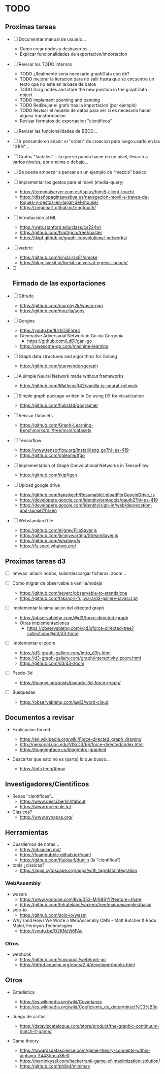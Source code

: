 # TODO

## Proximas tareas
- [ ] Documentar manual de usuario...
    - Como crear nodos y deshacerlos... 
    - Explicar funcionalidades de exportacion/importacion

- [ ] Revisar los TODO internos
  - TODO ¿Realmente seria necesario graphData con db?
  - TODO mejorar la iteracion para no salir hasta que se encuentre un texto que no este en la base de datos
  - TODO Drag nodes and store the new position in the graphData object
  - TODO Implement zooming and panning
  - TODO Redibujar el grafo tras la importacion (por ejemplo)
  - TODO Revisar el modelo de datos para ver si es necesario hacer alguna transformación
  - Revisar formatos de exportacion "cientificos"

- [ ] Revisar las funcionalidades de BBDD...

- [ ] Ir pensando en añadir el "orden" de creacion para luego usarlo en las "GRN" ..

- [ ] Grafos "factales" .. lo que se pueda hacer en un nivel, llevarlo a varios niveles, por encima o debajo...

- [ ] Se puede empezar a pensar en un ejemplo de "mezcla" basico


- [ ] Implementar los gestos para el movil (media-query)
    - https://terminalserver.com.es/tsplus/html5-client-touch/
    - https://diseñopaginaswebya.es/navegacion-movil-a-traves-de-toques-y-gestos-en-lugar-del-mouse/
    - https://zingchart.github.io/zingtouch/


- [ ] Introduccion al ML
    - https://web.stanford.edu/class/cs224w/
    - https://github.com/tkipf/gcn/tree/master
    - https://tkipf.github.io/graph-convolutional-networks/


- [ ] webrtc
    - https://github.com/sinclairzx81/smoke
    - https://blog.livekit.io/livekit-universal-egress-launch/

- [ ] Firmado de las exportaciones
    - 

- [ ] Cifrado
    - https://github.com/morphy2k/wasm-pgp
    - https://github.com/mozilla/sops

- [ ] Gorgina
    - https://youtu.be/lLkhC6Ehre4
    - Generative Adversarial Network in Go via Gorgonia 
        - https://github.com/LdDl/gan-go
    - https://awesome-go.com/machine-learning

- [ ] Graph data structures and algorithms for Golang 
    - https://github.com/starwander/goraph

- [ ] A simple Neural Network made without frameworks 
    - https://github.com/MatheusR42/vanilla-js-neural-network

- [ ] Simple graph package written in Go using D3 for visualization 
    - https://github.com/fjukstad/gographer 

- [ ] Reivsar Datasets
    - https://github.com/Graph-Learning-Benchmarks/gli/tree/main/datasets

- [ ] Tensorflow
    - https://www.tensorflow.org/install/lang_go?hl=es-419
    - https://github.com/galeone/tfgo

- [ ] Implementation of Graph Convolutional Networks in TensorFlow 
    - https://github.com/tkipf/gcn

- [ ] Upload google drive
    - https://github.com/tanaikech/ResumableUploadForGoogleDrive_js
    - https://developers.google.com/identity/protocols/oauth2?hl=es-419
    - https://developers.google.com/identity/sign-in/web/deprecation-and-sunset?hl=en

- [ ] Webstandard file
    - https://github.com/eligrey/FileSaver.js
    - https://github.com/jimmywarting/StreamSaver.js
    - https://github.com/whatwg/fs
    - https://fs.spec.whatwg.org/

## Proximas tareas d3
- [ ] hmwac: añadir nodos, subir/descargar ficheros, zoom... 

- [ ] Como migrar de observable a vanilla/nodejs
    - https://github.com/severo/observable-to-standalone
    - https://github.com/takanori-fujiwara/d3-gallery-javascript

- [ ] Implementar la simulacion del directed graph
    - https://observablehq.com/@d3/force-directed-graph
    - Otras implementaciones
        - https://observablehq.com/@d3/force-directed-tree?collection=@d3/d3-force

- [ ] Implementar el zoom
    - https://d3-graph-gallery.com/intro_d3js.html
    - https://d3-graph-gallery.com/graph/interactivity_zoom.html
    - https://github.com/d3/d3-zoom
- [ ] Psedo-3d
    - https://hungyi.net/posts/pseudo-3d-force-graph/

- [ ] Busquedas
    - https://observablehq.com/@d3/word-cloud

## Documentos a revisar
- Explicacion forced
    - https://en.wikipedia.org/wiki/Force-directed_graph_drawing
    - http://personal.uoc.edu/VIS/D3/ES/force-directed/index.html
    - https://huggingface.co/blog/intro-graphml

- Descartar que esto no es (parte) lo que busco... 
    - https://ipfs.tech/#how

## Investigadores/Cientificos
- Redes "cientificas"...
    - https://www.desci.berlin/#about
    - https://www.molecule.to/
- Clasicos?
    - https://www.synapse.org/

## Herramientas
- Cuardernos de notas...
    - https://obsidian.md/
    - https://foambubble.github.io/foam/
    - https://github.com/fluidself/dunlin (la "cientifica")
- tools ¿clasicas?
    - https://apps.cytoscape.org/apps/with_tag/dataintegration
### WebAssembly
- wazero
    - https://www.youtube.com/live/353-Mr9881Y?feature=share
    - https://github.com/tetratelabs/wazero/tree/main/examples/basic
- solo-io
    - https://github.com/solo-io/wasm
- Why (and How) We Wrote a WebAssembly CMS - Matt Butcher & Radu Matei, Fermyon Technologies 
    - https://youtu.be/O2KNzVj6FAc
### Otros
- webhook
    - https://github.com/voxpupuli/webhook-go
    - https://httpd.apache.org/docs/2.4/developer/hooks.html

## Otros
- Estadistica
    - https://es.wikipedia.org/wiki/Covarianza
    - https://es.wikipedia.org/wiki/Coeficiente_de_determinaci%C3%B3n

- Juego de cartas
    - https://datavizcatalogue.com/store/product/the-graphic-continuum-match-it-game/

- Game theory
    - https://towardsdatascience.com/game-theory-concepts-within-alphago-2443bbca36e0
    - https://martinkysel.com/hackerrank-game-of-maximization-solution/
    - https://github.com/philipf/minimax
